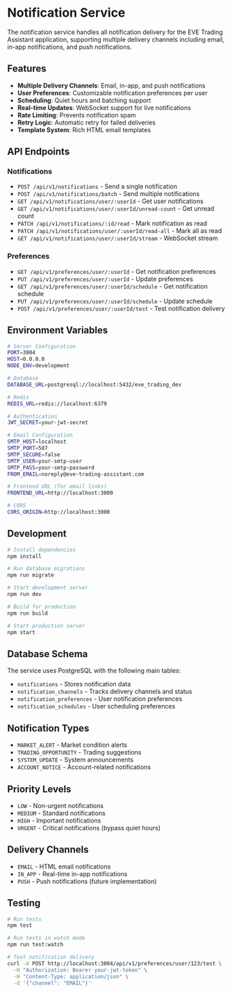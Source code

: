 # Notification Service

The notification service handles all notification delivery for the EVE Trading Assistant application, supporting multiple delivery channels including email, in-app notifications, and push notifications.

## Features

- **Multiple Delivery Channels**: Email, in-app, and push notifications
- **User Preferences**: Customizable notification preferences per user
- **Scheduling**: Quiet hours and batching support
- **Real-time Updates**: WebSocket support for live notifications
- **Rate Limiting**: Prevents notification spam
- **Retry Logic**: Automatic retry for failed deliveries
- **Template System**: Rich HTML email templates

## API Endpoints

### Notifications

- `POST /api/v1/notifications` - Send a single notification
- `POST /api/v1/notifications/batch` - Send multiple notifications
- `GET /api/v1/notifications/user/:userId` - Get user notifications
- `GET /api/v1/notifications/user/:userId/unread-count` - Get unread count
- `PATCH /api/v1/notifications/:id/read` - Mark notification as read
- `PATCH /api/v1/notifications/user/:userId/read-all` - Mark all as read
- `GET /api/v1/notifications/user/:userId/stream` - WebSocket stream

### Preferences

- `GET /api/v1/preferences/user/:userId` - Get notification preferences
- `PUT /api/v1/preferences/user/:userId` - Update preferences
- `GET /api/v1/preferences/user/:userId/schedule` - Get notification schedule
- `PUT /api/v1/preferences/user/:userId/schedule` - Update schedule
- `POST /api/v1/preferences/user/:userId/test` - Test notification delivery

## Environment Variables

```bash
# Server Configuration
PORT=3004
HOST=0.0.0.0
NODE_ENV=development

# Database
DATABASE_URL=postgresql://localhost:5432/eve_trading_dev

# Redis
REDIS_URL=redis://localhost:6379

# Authentication
JWT_SECRET=your-jwt-secret

# Email Configuration
SMTP_HOST=localhost
SMTP_PORT=587
SMTP_SECURE=false
SMTP_USER=your-smtp-user
SMTP_PASS=your-smtp-password
FROM_EMAIL=noreply@eve-trading-assistant.com

# Frontend URL (for email links)
FRONTEND_URL=http://localhost:3000

# CORS
CORS_ORIGIN=http://localhost:3000
```

## Development

```bash
# Install dependencies
npm install

# Run database migrations
npm run migrate

# Start development server
npm run dev

# Build for production
npm run build

# Start production server
npm start
```

## Database Schema

The service uses PostgreSQL with the following main tables:

- `notifications` - Stores notification data
- `notification_channels` - Tracks delivery channels and status
- `notification_preferences` - User notification preferences
- `notification_schedules` - User scheduling preferences

## Notification Types

- `MARKET_ALERT` - Market condition alerts
- `TRADING_OPPORTUNITY` - Trading suggestions
- `SYSTEM_UPDATE` - System announcements
- `ACCOUNT_NOTICE` - Account-related notifications

## Priority Levels

- `LOW` - Non-urgent notifications
- `MEDIUM` - Standard notifications
- `HIGH` - Important notifications
- `URGENT` - Critical notifications (bypass quiet hours)

## Delivery Channels

- `EMAIL` - HTML email notifications
- `IN_APP` - Real-time in-app notifications
- `PUSH` - Push notifications (future implementation)

## Testing

```bash
# Run tests
npm test

# Run tests in watch mode
npm run test:watch

# Test notification delivery
curl -X POST http://localhost:3004/api/v1/preferences/user/123/test \
  -H "Authorization: Bearer your-jwt-token" \
  -H "Content-Type: application/json" \
  -d '{"channel": "EMAIL"}'
```
